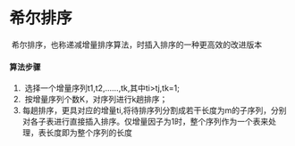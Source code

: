 # 希尔排序

​		希尔排序，也称递减增量排序算法，时插入排序的一种更高效的改进版本



#### 算法步骤

1. ​	选择一个增量序列t1,t2,......,tk,其中ti>tj,tk=1;
2. ​    按增量序列个数K，对序列进行k趟排序；
3. ​     每趟排序，更具对应的增量ti,将待排序列分割成若干长度为m的子序列，分别对各子表进行直接插入排序。仅增量因子为1时，整个序列作为一个表来处理，表长度即为整个序列的长度